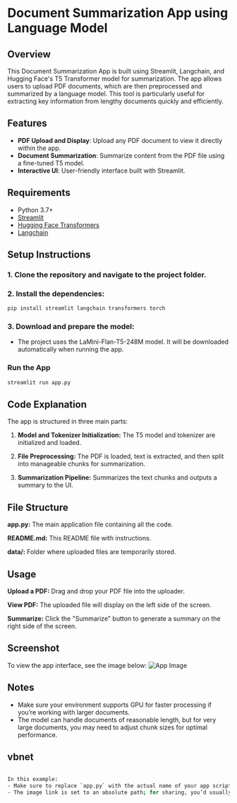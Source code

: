 # Document Summarization App using Language Model


## Overview
This Document Summarization App is built using Streamlit, Langchain, and Hugging Face's T5 Transformer model for summarization. The app allows users to upload PDF documents, which are then preprocessed and summarized by a language model. This tool is particularly useful for extracting key information from lengthy documents quickly and efficiently.

## Features
- **PDF Upload and Display**: Upload any PDF document to view it directly within the app.
- **Document Summarization**: Summarize content from the PDF file using a fine-tuned T5 model.
- **Interactive UI**: User-friendly interface built with Streamlit.

## Requirements
- Python 3.7+
- [Streamlit](https://streamlit.io/)
- [Hugging Face Transformers](https://huggingface.co/transformers/)
- [Langchain](https://langchain.com/)

## Setup Instructions
### 1. **Clone the repository** and navigate to the project folder.
### 2. **Install the dependencies**:
   ```bash
   pip install streamlit langchain transformers torch
   ```

### 3. Download and prepare the model:

- The project uses the LaMini-Flan-T5-248M model. It will be downloaded automatically when running the app.

### Run the App
   ```bash
streamlit run app.py
   ```

## Code Explanation
The app is structured in three main parts:

1. **Model and Tokenizer Initialization:** The T5 model and tokenizer are initialized and loaded.

2. **File Preprocessing:** The PDF is loaded, text is extracted, and then split into manageable chunks for summarization.
3. **Summarization Pipeline:** Summarizes the text chunks and outputs a summary to the UI.

## File Structure

**app.py:** The main application file containing all the code.

**README.md:** This README file with instructions.

**data/:** Folder where uploaded files are temporarily stored.
## Usage
**Upload a PDF:** Drag and drop your PDF file into the uploader.

**View PDF:** The uploaded file will display on the left side of the screen.

**Summarize:** Click the "Summarize" button to generate a summary on the right side of the screen.

## Screenshot

To view the app interface, see the image below:
![App Image](C:\Users\a.essam\Downloads\Program.png)



## Notes
- Make sure your environment supports GPU for faster processing if you’re working with larger documents.
- The model can handle documents of reasonable length, but for very large documents, you may need to adjust chunk sizes for optimal performance.

## vbnet

   ```bash

In this example:
- Make sure to replace `app.py` with the actual name of your app script if it differs.
- The image link is set to an absolute path; for sharing, you’d usually place the image within the repository and use a relative path like `![Program Interface](./Program.png)`
```





